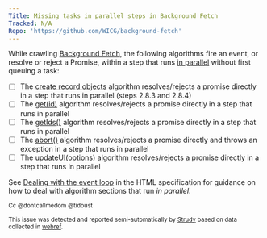 ```yaml
---
Title: Missing tasks in parallel steps in Background Fetch
Tracked: N/A
Repo: 'https://github.com/WICG/background-fetch'
---
```


While crawling [Background Fetch](https://wicg.github.io/background-fetch/), the following algorithms fire an event, or resolve or reject a Promise, within a step that runs [in parallel](https://html.spec.whatwg.org/multipage/infrastructure.html#in-parallel) without first queuing a task:
* [ ] The [create record objects](https://wicg.github.io/background-fetch/#create-record-objects) algorithm resolves/rejects a promise directly in a step that runs in parallel (steps 2.8.3 and 2.8.4)
* [ ] The [get(id)](https://wicg.github.io/background-fetch/#dom-backgroundfetchmanager-get) algorithm resolves/rejects a promise directly in a step that runs in parallel
* [ ] The [getIds()](https://wicg.github.io/background-fetch/#dom-backgroundfetchmanager-getids) algorithm resolves/rejects a promise directly in a step that runs in parallel
* [ ] The [abort()](https://wicg.github.io/background-fetch/#dom-backgroundfetchregistration-abort) algorithm resolves/rejects a promise directly and throws an exception in a step that runs in parallel
* [ ] The [updateUI(options)](https://wicg.github.io/background-fetch/#dom-backgroundfetchupdateuievent-updateui) algorithm resolves/rejects a promise directly in a step that runs in parallel

See [Dealing with the event loop](https://html.spec.whatwg.org/multipage/webappapis.html#event-loop-for-spec-authors) in the HTML specification for guidance on how to deal with algorithm sections that run *in parallel*.

<sub>Cc @dontcallmedom @tidoust</sub>

<sub>This issue was detected and reported semi-automatically by [Strudy](https://github.com/w3c/strudy/) based on data collected in [webref](https://github.com/w3c/webref/).</sub>
